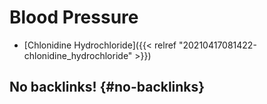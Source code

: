 # Blood Pressure


-   [Chlonidine Hydrochloride]({{< relref "20210417081422-chlonidine_hydrochloride" >}})


## No backlinks! {#no-backlinks}
